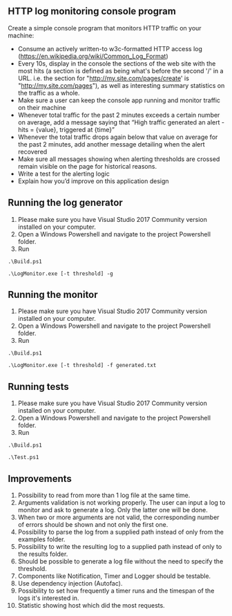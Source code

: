 ## HTTP log monitoring console program ##

Create a simple console program that monitors HTTP traffic on your machine:

* Consume an actively written-to w3c-formatted HTTP access log (https://en.wikipedia.org/wiki/Common_Log_Format)
* Every 10s, display in the console the sections of the web site with the most hits (a section is defined as being what's before the second '/' in a URL. i.e. the section for "http://my.site.com/pages/create' is "http://my.site.com/pages"), as well as interesting summary statistics on the traffic as a whole.
* Make sure a user can keep the console app running and monitor traffic on their machine
* Whenever total traffic for the past 2 minutes exceeds a certain number on average, add a message saying that “High traffic generated an alert - hits = {value}, triggered at {time}”
* Whenever the total traffic drops again below that value on average for the past 2 minutes, add another message detailing when the alert recovered
* Make sure all messages showing when alerting thresholds are crossed remain visible on the page for historical reasons.
* Write a test for the alerting logic
* Explain how you’d improve on this application design

## Running the log generator ##
1. Please make sure you have Visual Studio 2017 Community version installed on your computer.
2. Open a Windows Powershell and navigate to the project Powershell folder.
3. Run
```
.\Build.ps1
```
```
.\LogMonitor.exe [-t threshold] -g
```

## Running the monitor ##
1. Please make sure you have Visual Studio 2017 Community version installed on your computer.
2. Open a Windows Powershell and navigate to the project Powershell folder.
3. Run
```
.\Build.ps1
```
```
.\LogMonitor.exe [-t threshold] -f generated.txt
```

## Running tests ##
1. Please make sure you have Visual Studio 2017 Community version installed on your computer.
2. Open a Windows Powershell and navigate to the project Powershell folder.
3. Run
```
.\Build.ps1
```
```
.\Test.ps1
```

## Improvements ##
1. Possibility to read from more than 1 log file at the same time.
2. Arguments validation is not working properly. The user can input a log to monitor and ask to generate a log. Only the latter one will be done.
3. When two or more arguments are not valid, the corresponding number of errors should be shown and not only the first one.
4. Possibility to parse the log from a supplied path instead of only from the examples folder.
5. Possibility to write the resulting log to a supplied path instead of only to the results folder.
6. Should be possible to generate a log file without the need to specify the threshold.
7. Components like Notification, Timer and Logger should be testable.
8. Use dependency injection (Autofac).
9. Possibility to set how frequently a timer runs and the timespan of the logs it's interested in.
10. Statistic showing host which did the most requests.
